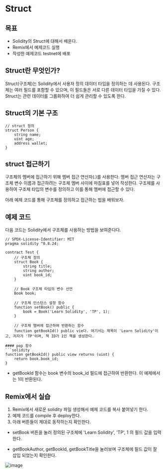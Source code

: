 # Struct

## 목표
- Solidity의 Struct에 대해서 배운다.
- Remix에서 예제코드 실행
- 작성한 예제코드 testnet에 배포

## Struct란 무엇인가?

Struct(구조체)는 Solidity에서 사용자 정의 데이터 타입을 정의하는 데 사용된다. 
구조체는 여러 필드를 포함할 수 있으며, 이 필드들은 서로 다른 데이터 타입을 가질 수 있다. Struct는 관련 데이터를 그룹화하여 더 쉽게 관리할 수 있도록 한다.

## Struct의 기본 구조

```solidity
// struct 정의
struct Person {
    string name;
    uint age;
    address wallet;
}
```

## struct 접근하기

구조체의 멤버에 접근하기 위해 멤버 접근 연산자(.)를 사용한다. 멤버 접근 연산자는 구조체 변수 이름과 접근하려는 구조체 멤버 사이에 마침표를 넣어 작성한다. 구조체를 사용하여 구조체 타입의 변수를 정의하고 이를 통해 멤버에 접근할 수 있다.  

아래 예제 코드를 통해 구조체를 정의하고 접근하는 법을 배워보자. 

## 예제 코드

다음 코드는 Solidity에서 구조체를 사용하는 방법을 보여준다다.

```solidity
// SPDX-License-Identifier: MIT
pragma solidity ^0.8.24;

contract Test {
    // 구조체 정의
    struct Book { 
        string title;
        string author;
        uint book_id;
    }
    
    // Book 구조체 타입의 변수 선언
    Book book;

    // 구조체 인스턴스 설정 함수
    function setBook() public {
        book = Book('Learn Solidity', 'TP', 1);
    }

    // 구조체 멤버에 접근하여 반환하는 함수
    function getBookId() public vie다. 여기서는 제목이 'Learn Solidity'이고, 저자가 'TP'이며, 책 ID가 1인 책을 생성한다.

#### pop 함수
```solidity
function getBookId() public view returns (uint) {
    return book.book_id;
}
```
- getBookId 함수는 book 변수의 book_id 필드에 접근하여 반환한다. 이 예제에서는 1이 반환된다.

## Remix에서 실습 
1. Remix에서 새로운 solidity 파일 생성해서 예제 코드를 복사 붙여넣기 한다.
2. 예제 코드를 compile 후 deploy한다.
3. 아래 버튼들이 제대로 동작하는지 확인한다.

- setBook 버튼을 눌러 정의된 구조체에 'Learn Solidity', 'TP', 1 의 필드 값을 입력한다. </br>  

- getBookAuthor, getBookId, getBookTitle을 눌러보며 구조체에 필드 값이 잘 삽입 되었는지 확인한다. 

![image](https://github.com/Joon2000/Solidity-modules/assets/87323564/8eda4ea2-b365-4dbe-b390-b1ac33119e27)









